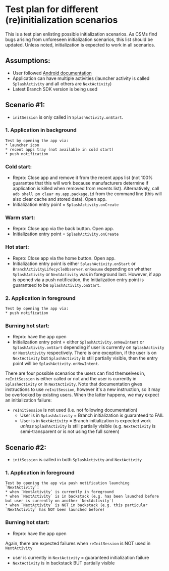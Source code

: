 # Test plan for different (re)initialization scenarios

This is a test plan enlisting possible initialization scenarios. As CSMs
find bugs arising from unforeseen initialization scenarios, this list should 
be updated. Unless noted, initialization is expected to work in all scenarios.


## Assumptions:
* User followed [Android documentation](https://docs.branch.io/apps/android/)
* Application can have multiple activities (launcher activity is called
`SplashActivity` and all others are `NextActivity`)
* Latest Branch SDK version is being used


## Scenario #1:
* `initSession` is only called in `SplashActivity.onStart`.


### 1. Application in background
```
Test by opening the app via:
* launcher icon
* recent apps tray (not available in cold start)
* push notification
```
### Cold start:
* Repro: Close app and remove it from the recent apps list
(not 100% guarantee that this will work because manufacturers determine
if application is killed when removed from recents list). Alternatively,
call `adb shell pm clear my.app.package.id` from the command line (this 
will also clear cache and stored data). Open app.
* Initialization entry point = `SplashActivity.onCreate`


### Warm start:
* Repro: Close app via the back button. Open app.
* Initialization entry point = `SplashActivity.onCreate`

### Hot start:
* Repro: Close app via the home button. Open app.
* Initialization entry point is either `SplashActivity.onStart` or 
`BranchActivityLifecycleObserver.onResume` depending on whether `SplashActivity` 
or `NextActivity` was in foreground last. However, if app is opened via 
a push notification, the Initialization entry point is guaranteed to be 
`SplashActivity.onStart`.


### 2. Application in foreground
```
Test by opening the app via:
* push notification
```
### Burning hot start:
* Repro: have the app open
* Initialization entry point = either `SplashActivity.onNewIntent` 
or `SplashActivity.onStart` depending if user is currently on `SplashActivity`
or `NextActivity` respectively. There is one exception, if the user is on
`NextActivity` but `SplashActivity` is still partially visible, then the 
entry point will be `SplashActivity.onNewIntent`.

There are four possible scenarios the users can find themselves in, 
`reInitSession` is either called or not and the user is currently in 
`SplashActivity` or in `NextActivity`. Note that documentation gives 
instructions to use `reInitSession`, however it's a new instruction, so 
it may be overlooked by existing users. When the latter happens, we may 
expect an initialization failure:
* `reInitSession` is not used (i.e. not following documentation)
    * User is in `SplashActivity` = Branch initialization is guaranteed to FAIL
    * User is in `NextActivity` = Branch initialization is expected work _unless_ 
    `SplashActivity` is still partially visible (e.g. `NextActivity` is
    semi-transparent or is not using the full screen)


## Scenario #2:
* `initSession` is called in both `SplashActivity` and `NextActivity`

### 1. Application in foreground
```
Test by opening the app via push notification launching `NextActivity`:
* when `NextActivity` is currently in foreground
* when `NextActivity` is in backstack (e.g. has been launched before 
but user is currently on another `NextActivity`)
* when `NextActivity` is NOT in backstack (e.g. this particular 
`NextActivity` has NOT been launched before)
```

### Burning hot start:
* Repro: have the app open

Again, there are expected failures when `reInitSession` is NOT used in `NextActivity`
* user is currently in `NextActivity` = guaranteed initialization failure
* `NextActivity` is in backstack BUT partially visible